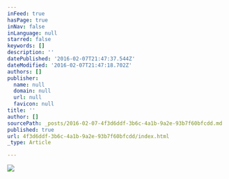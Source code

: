 ```yaml
---
inFeed: true
hasPage: true
inNav: false
inLanguage: null
starred: false
keywords: []
description: ''
datePublished: '2016-02-07T21:47:37.544Z'
dateModified: '2016-02-07T21:47:18.702Z'
authors: []
publisher:
  name: null
  domain: null
  url: null
  favicon: null
title: ''
author: []
sourcePath: _posts/2016-02-07-4f3d6ddf-3b6c-4a1b-9a2e-93b7f60bfcdd.md
published: true
url: 4f3d6ddf-3b6c-4a1b-9a2e-93b7f60bfcdd/index.html
_type: Article

---
```

![](https://the-grid-user-content.s3-us-west-2.amazonaws.com/7e17bb0a-0f81-49ba-8a16-99cf39d7cc20.png)